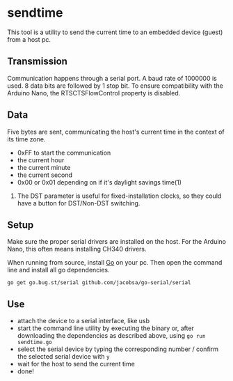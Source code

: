 # sendtime

This tool is a utility to send the current time to an embedded device (guest) from a host pc.


## Transmission
Communication happens through a serial port.
A baud rate of 1000000 is used.
8 data bits are followed by 1 stop bit.
To ensure compatibility with the Arduino Nano, the RTSCTSFlowControl property is disabled.

## Data
Five bytes are sent, communicating the host's current time in the context of its time zone.
* 0xFF to start the communication
* the current hour
* the current minute
* the current second
* 0x00 or 0x01 depending on if it's daylight savings time(1)

1) The DST parameter is useful for fixed-installation clocks, so they could have a button for DST/Non-DST switching.

## Setup
Make sure the proper serial drivers are installed on the host. For the Arduino Nano, this often means installing CH340 drivers.

When running from source, install [Go](https://golang.org) on your pc.
Then open the command line and install all go dependencies.

`go get go.bug.st/serial github.com/jacobsa/go-serial/serial`

## Use
* attach the device to a serial interface, like usb
* start the command line utility by executing the binary or, after downloading the dependencies as described above, using `go run sendtime.go`
* select the serial device by typing the corresponding number / confirm the selected serial device with `y`
* wait for the host to send the current time
* done!
